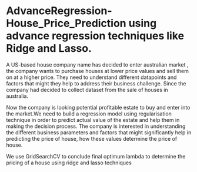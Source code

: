 # AdvanceRegression-House_Price_Prediction using advance regression techniques like Ridge and Lasso.

A US-based house company name has decided to enter australian market , the company wants to purchase houses at lower price values and sell them on at a higher price. They need to understand different datapoints and factors that might they help to address their business challenge.
Since the company had decided to collect dataset from the sale of houses in australia. 

Now the company is looking potential profitable estate to buy and enter into the market.We need to build a regression model using regularisation technique in order to predict actual value of the estate and help them in making the decision process.
The company is interested in understanding the different business parameters and factors that might significantly help in predicting the price of house, how these values determine the price of house.

We use GridSearchCV to conclude final optimum lambda to determine the pricing of a house using ridge and lasso techniques
